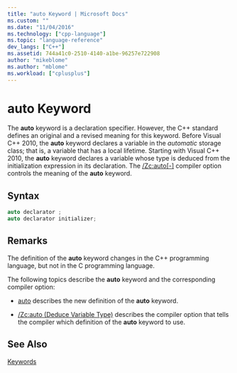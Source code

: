 ```yaml
---
title: "auto Keyword | Microsoft Docs"
ms.custom: ""
ms.date: "11/04/2016"
ms.technology: ["cpp-language"]
ms.topic: "language-reference"
dev_langs: ["C++"]
ms.assetid: 744a41c0-2510-4140-a1be-96257e722908
author: "mikeblome"
ms.author: "mblome"
ms.workload: ["cplusplus"]
---
```

# auto Keyword
The **auto** keyword is a declaration specifier. However, the C++ standard defines an original and a revised meaning for this keyword. Before Visual C++ 2010, the **auto** keyword declares a variable in the *automatic* storage class; that is, a variable that has a local lifetime. Starting with Visual C++ 2010, the **auto** keyword declares a variable whose type is deduced from the initialization expression in its declaration. The [/Zc:auto&#91;-&#93;](../build/reference/zc-auto-deduce-variable-type.md) compiler option controls the meaning of the **auto** keyword.  
  
## Syntax  
  
```cpp  
auto declarator ;  
auto declarator initializer;  
```  
  
## Remarks  
 The definition of the **auto** keyword changes in the C++ programming language, but not in the C programming language.  
  
 The following topics describe the **auto** keyword and the corresponding compiler option:  
  
-   [auto](../cpp/auto-cpp.md) describes the new definition of the **auto** keyword.  
  
  
-   [/Zc:auto (Deduce Variable Type)](../build/reference/zc-auto-deduce-variable-type.md) describes the compiler option that tells the compiler which definition of the **auto** keyword to use.  
  
## See Also  
 [Keywords](../cpp/keywords-cpp.md)